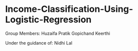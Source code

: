 # Income-Classification-Using-Logistic-Regression

Group Members:
Huzaifa
Pratik
Gopichand
Keerthi

Under the guidance of:
Nidhi Lal

